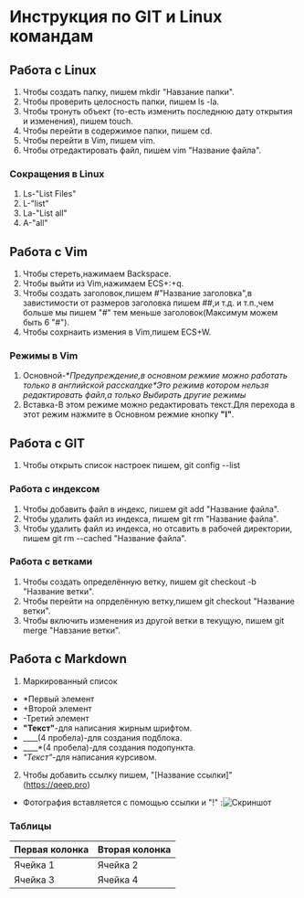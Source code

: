 
# Инструкция по GIT и Linux командам

## Работа с Linux

1. Чтобы создать папку, пишем mkdir "Навзание папки".
2. Чтобы проверить целосность папки, пишем ls -la.
3. Чтобы тронуть объект (то-есть изменить последнюю дату открытия и изменения), пишем touch.
4. Чтобы перейти в содержимое папки, пишем cd.
5. Чтобы перейти в Vim, пишем vim.
6. Чтобы отредактировать файл, пишем vim "Название файла".

### Cокращения в Linux
1. Ls-"List Files"
2. L-"list"
3. La-"List all"
4. A-"all"

## Работа с Vim
1. Чтобы стереть,нажимаем Backspace.
2. Чтобы выйти из Vim,нажимаем ECS+:+q.
3. Чтобы создать заголовок,пишем #"Название заголовка",в завистимости от размеров заголовка пишем ##,и т.д. и т.п.,чем больше мы пишем "#" тем меньше заголовок(Максимум можем быть 6 "#").
4. Чтобы сохрнаить измения в Vim,пишем ECS+W.

### Режимы в Vim
1. Основной-**Предупреждение,в основном режмие можно работать только в английской расскалдке*Это режимв котором нельзя редактировать файл,а только *Выбирать другие режимы**
2. Вставка-В этом режиме можно редактировать текст.Для перехода в этот режим нажмите в Основном режмие кнопку **"I"**.

## Работа с GIT
1. Чтобы открыть список настроек пишем, git config --list

### Работа с индексом

1. Чтобы добавить файл в индекс, пишем git add "Название файла".
2. Чтобы удалить файл из индекса, пишем git rm "Название файла".
3. Чтобы удалить файл из индекса, но отсавить в рабочей директории, пишем git rm --cached "Название файла".

### Работа с ветками
1. Чтобы создать определённую ветку, пишем git checkout -b "Название ветки".
2. Чтобы перейти на опрделённую ветку,пишем git checkout "Название ветки".
3. Чтобы включить изменения из другой ветки в текущую, пишем git merge "Навзание ветки".

## Работа с Markdown
1. Маркированный список
  - *Первый элемент
  - +Второй элемент
  - -Третий элемент
  - **"Текст"**-для написания жирным шрифтом.
  - ____(4 пробела)-для создания подблока.
  - ____*(4 пробела)-для создания подопункта.
  - *"Текст"*-для написания курсивом.
2. Чтобы добавить ссылку пишем, "[Название ссылки]" (https://qeep.pro)
  - Фотография вставляется с помощью ссылки и "!" :![Скриншот](http://skrinshoter.ru/s/200818/Gy4pc5xz?a)
### Таблицы 
Первая колонка|Вторая колонка
--------------|--------------
Ячейка 1      | Ячейка 2
Ячейка 3      | Ячейка 4
  
